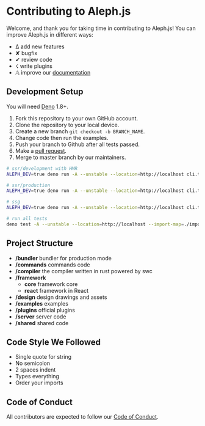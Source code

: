 # Contributing to Aleph.js

Welcome, and thank you for taking time in contributing to Aleph.js! You can improve Aleph.js in different ways:

- ∆ add new features
- ✘ bugfix
- ✔︎ review code
- ☇ write plugins
- 𝔸 improve our [documentation](https://github.com/alephjs/alephjs.org)

## Development Setup

You will need [Deno](https://deno.land/) 1.8+.

1. Fork this repository to your own GitHub account.
2. Clone the repository to your local device.
3. Create a new branch `git checkout -b BRANCH_NAME`.
4. Change code then run the examples.
5. Push your branch to Github after all tests passed.
6. Make a [pull request](https://github.com/alephjs/aleph.js/pulls).
7. Merge to master branch by our maintainers.

```bash
# ssr/development with HMR
ALEPH_DEV=true deno run -A --unstable --location=http://localhost cli.ts dev ./examples/hello-world -L debug

# ssr/production
ALEPH_DEV=true deno run -A --unstable --location=http://localhost cli.ts start ./examples/hello-world -L debug

# ssg
ALEPH_DEV=true deno run -A --unstable --location=http://localhost cli.ts build ./examples/hello-world -L debug

# run all tests
deno test -A --unstable --location=http://localhost --import-map=./import_map.json
```

## Project Structure

- **/bundler** bundler for production mode
- **/commands** commands code
- **/compiler** the compiler written in rust powered by swc
- **/framework**
  - **core** framework core
  - **react** framework in React
- **/design** design drawings and assets
- **/examples** examples
- **/plugins** official plugins
- **/server** server code
- **/shared** shared code

## Code Style We Followed

- Single quote for string
- No semicolon
- 2 spaces indent
- Types everything
- Order your imports

## Code of Conduct

All contributors are expected to follow our [Code of Conduct](CODE_OF_CONDUCT.md).
